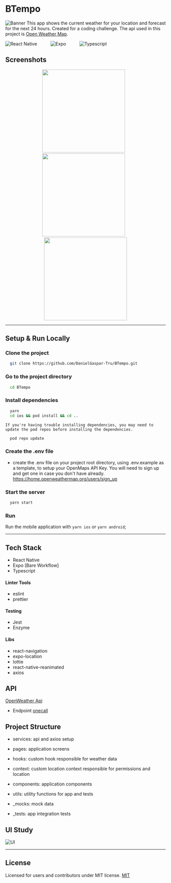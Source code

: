 # BTempo
![Banner](../assets/screenshots/banner.jpg)
This app shows the current weather for your location and forecast for the next 24 hours. Created for a coding challenge.
The api used in this project is [Open Weather Map](https://openweathermap.org/api).


![React Native](https://img.shields.io/static/v1?label=React-Native&message=v0.68.0&color=6D21B4&style=for-the-badge&logo=react)   ![Expo](https://img.shields.io/static/v1?label=Expo&message=v44.0.6&color=EEEEEE&style=for-the-badge&logo=expo)   ![Typescript](https://img.shields.io/static/v1?label=Typescript&message=v4.4.4&color=2184B4&style=for-the-badge&logo=typescript)

## Screenshots

<p align="center">
  <img src="../assets/screenshots/ss2.png" width="260" > &nbsp;&nbsp;
 <img src="../assets/screenshots/ss1.png" width="260" > &nbsp;&nbsp;
   <img src="../assets/screenshots/ss3.png" width="260" > 
</p>

---

## Setup & Run Locally

### Clone the project

```bash
  git clone https://github.com/DanielGaspar-Tru/BTempo.git
```

### Go to the project directory

```bash
  cd BTempo
```

### Install dependencies

```bash
  yarn
  cd ios && pod install && cd ..
```

`If you're having trouble installing dependencies, you may need to update the pod repos before installing the dependencies.`

```bash
  pod repo update
```

### Create the .env file

- create the .env file on your project root directory, using .env.example as a template, to setup your OpenMaps API Key. You will need to sign up and get one in case you don't have already. https://home.openweathermap.org/users/sign_up

### Start the server

```bash
  yarn start
```

### Run

Run the mobile application with `yarn ios` or `yarn android`;

---

## Tech Stack

- React Native
- Expo [Bare Workflow]
- Typescript

#### Linter Tools

- eslint
- prettier

#### Testing

- Jest
- Enzyme

#### Libs

- react-navigation
- expo-location
- lottie
- react-native-reanimated
- axios

## API

[OpenWeather Api](https://openweathermap.org/api)

- Endpoint [onecall](https://openweathermap.org/api/one-call-api)

## Project Structure

- services: api and axios setup
- pages: application screens
- hooks: custom hook responsible for weather data
- context: custom location context responsible for permissions and location
- components: application components
- utils: utility functions for app and tests

- \_mocks: mock data
- \_tests: app integration tests


## UI Study

![UI](../assets/screenshots/ui-pre.jpg)

---

## License

Licensed for users and contributors under MIT license.
[MIT](https://choosealicense.com/licenses/mit/)
